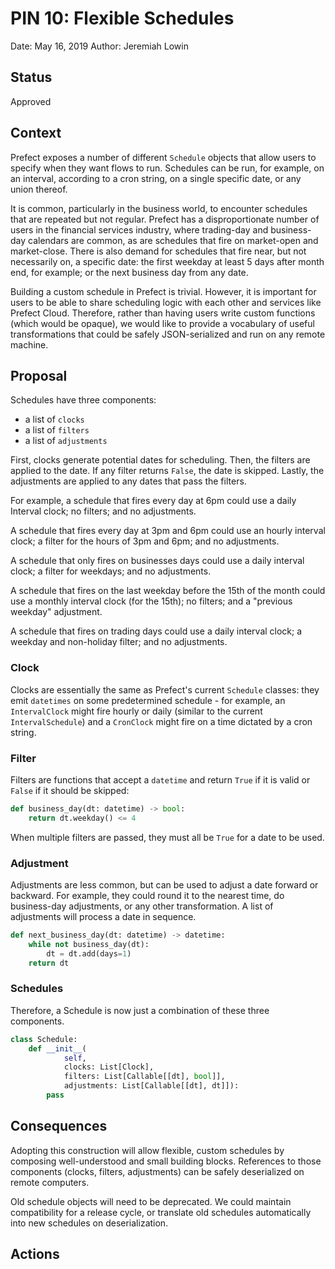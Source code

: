 # PIN 10: Flexible Schedules

Date: May 16, 2019
Author: Jeremiah Lowin

## Status

Approved

## Context

Prefect exposes a number of different `Schedule` objects that allow users to specify when they want flows to run. Schedules can be run, for example, on an interval, according to a cron string, on a single specific date, or any union thereof.

It is common, particularly in the business world, to encounter schedules that are repeated but not regular. Prefect has a disproportionate number of users in the financial services industry, where trading-day and business-day calendars are common, as are schedules that fire on market-open and market-close. There is also demand for schedules that fire near, but not necessarily on, a specific date: the first weekday at least 5 days after month end, for example; or the next business day from any date.

Building a custom schedule in Prefect is trivial. However, it is important for users to be able to share scheduling logic with each other and services like Prefect Cloud. Therefore, rather than having users write custom functions (which would be opaque), we would like to provide a vocabulary of useful transformations that could be safely JSON-serialized and run on any remote machine.

## Proposal

Schedules have three components:

- a list of `clocks`
- a list of `filters`
- a list of `adjustments`

First, clocks generate potential dates for scheduling. Then, the filters are applied to the date. If any filter returns `False`, the date is skipped. Lastly, the adjustments are applied to any dates that pass the filters.

For example, a schedule that fires every day at 6pm could use a daily Interval clock; no filters; and no adjustments.

A schedule that fires every day at 3pm and 6pm could use an hourly interval clock; a filter for the hours of 3pm and 6pm; and no adjustments.

A schedule that only fires on businesses days could use a daily interval clock; a filter for weekdays; and no adjustments.

A schedule that fires on the last weekday before the 15th of the month could use a monthly interval clock (for the 15th); no filters; and a "previous weekday" adjustment.

A schedule that fires on trading days could use a daily interval clock; a weekday and non-holiday filter; and no adjustments.

### Clock

Clocks are essentially the same as Prefect's current `Schedule` classes: they emit `datetimes` on some predetermined schedule - for example, an `IntervalClock` might fire hourly or daily (similar to the current `IntervalSchedule`) and a `CronClock` might fire on a time dictated by a cron string.

### Filter

Filters are functions that accept a `datetime` and return `True` if it is valid or `False` if it should be skipped:

```python
def business_day(dt: datetime) -> bool:
    return dt.weekday() <= 4
```

When multiple filters are passed, they must all be `True` for a date to be used.

### Adjustment

Adjustments are less common, but can be used to adjust a date forward or backward. For example, they could round it to the nearest time, do business-day adjustments, or any other transformation. A list of adjustments will process a date in sequence.

```python
def next_business_day(dt: datetime) -> datetime:
    while not business_day(dt):
        dt = dt.add(days=1)
    return dt
```

### Schedules

Therefore, a Schedule is now just a combination of these three components.

```python
class Schedule:
    def __init__(
            self,
            clocks: List[Clock],
            filters: List[Callable[[dt], bool]],
            adjustments: List[Callable[[dt], dt]]):
        pass
```

## Consequences

Adopting this construction will allow flexible, custom schedules by composing well-understood and small building blocks. References to those components (clocks, filters, adjustments) can be safely deserialized on remote computers.

Old schedule objects will need to be deprecated. We could maintain compatibility for a release cycle, or translate old schedules automatically into new schedules on deserialization.

## Actions
